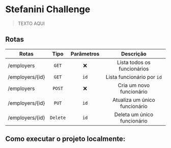 # Stefanini Challenge

> TEXTO AQUI

## Rotas

| Rotas           |   Tipo   | Parâmetros |           Descrição           |
| --------------- | :------: | :--------: | :---------------------------: |
| /employers      |  `GET`   |     ❌     |  Lista todos os funcionários  |
| /employers/{id} |  `GET`   |    `id`    |  Lista funcionário por `id`   |
| /employers      |  `POST`  |     ❌     |   Cria um novo funcionário    |
| /employers/{id} |  `PUT`   |    `id`    | Atualiza um único funcionário |
| /employers/{id} | `Delete` |    `id`    |  Deleta um único funcionário  |

## Como executar o projeto localmente:
